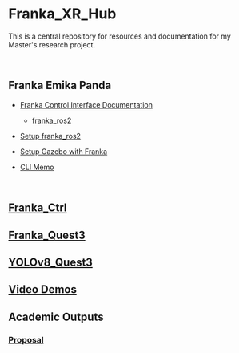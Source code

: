 # Franka_XR_Hub

This is a central repository for resources and documentation for my Master's research project.

<br>

## Franka Emika Panda

- [Franka Control Interface Documentation](https://frankaemika.github.io/docs/index.html)
  - [franka_ros2](https://frankaemika.github.io/docs/franka_ros2.html)

- [Setup franka_ros2](docs/franka/franka_ros2.md)

- [Setup Gazebo with Franka](docs/franka/gazebo.md)

- [CLI Memo](docs/franka/cli.md)

<br>

## [Franka_Ctrl](https://github.com/LOOP115/franka_ctrl)



## [Franka_Quest3](https://github.com/LOOP115/Franka_Quest3)



## [YOLOv8_Quest3](https://github.com/LOOP115/YOLOv8_Quest3)



## [Video Demos](https://www.youtube.com/playlist?list=PLGZ6M30GmbVM7x_OCORl0q7Z4LuDY4KiY)



## Academic Outputs

### [Proposal](docs//proposal/proposal.pdf)


